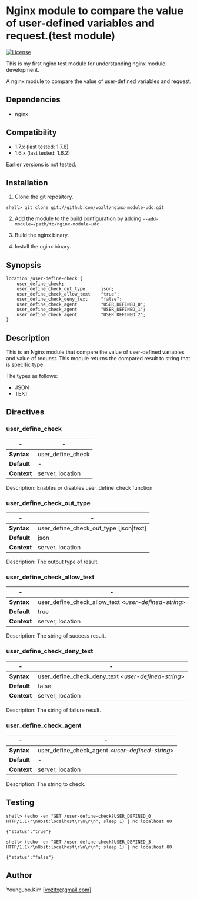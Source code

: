 Nginx module to compare the value of user-defined variables and request.(test module)
==========

[![License](http://img.shields.io/badge/license-BSD-brightgreen.svg)](https://github.com/vozlt/nginx-module-udc/blob/master/LICENSE)

This is my first nginx test module for understanding nginx module development.

A nginx module to compare the value of user-defined variables and request.

## Dependencies
* nginx

## Compatibility
* 1.7.x (last tested: 1.7.8)
* 1.6.x (last tested: 1.6.2)

Earlier versions is not tested.

## Installation

1. Clone the git repository.

  ```
  shell> git clone git://github.com/vozlt/nginx-module-udc.git
  ```

2. Add the module to the build configuration by adding 
  `--add-module=/path/to/nginx-module-udc`

3. Build the nginx binary.

4. Install the nginx binary.

## Synopsis

```Nginx
location /user-define-check {
    user_define_check;
    user_define_check_out_type      json;
    user_define_check_allow_text    "true";
    user_define_check_deny_text     "false";
    user_define_check_agent         "USER_DEFINED_0";
    user_define_check_agent         "USER_DEFINED_1";
    user_define_check_agent         "USER_DEFINED_2";
}
```

## Description
This is an Nginx module that compare the value of user-defined variables and value of request.
This module returns the compared result to string that is specific type.

The types as follows:
* JSON
* TEXT

## Directives

### user_define_check

| -   | - |
| --- | --- |
| **Syntax**  | user_define_check |
| **Default** | - |
| **Context** | server, location |

Description: Enables or disables user_define_check function.

### user_define_check_out_type

| -   | - |
| --- | --- |
| **Syntax**  | user_define_check_out_type [json\|text] |
| **Default** | json |
| **Context** | server, location |

Description: The output type of result.

### user_define_check_allow_text
 
| -   | - |
| --- | --- |
| **Syntax**  | user_define_check_allow_text <*user-defined-string*> |
| **Default** | true |
| **Context** | server, location |

Description: The string of success result.

### user_define_check_deny_text

| -   | - |
| --- | --- |
| **Syntax**  | user_define_check_deny_text <*user-defined-string*> |
| **Default** | false |
| **Context** | server, location |

Description: The string of failure result.

### user_define_check_agent

| -   | - |
| --- | --- |
| **Syntax**  | user_define_check_agent <*user-defined-string*> |
| **Default** | - |
| **Context** | server, location |

Description: The string to check.

## Testing

```
shell> (echo -en "GET /user-define-check?USER_DEFINED_0 HTTP/1.1\r\nHost:localhost\r\n\r\n"; sleep 1) | nc localhost 80
```
```
{"status":"true"}
```

```
shell> (echo -en "GET /user-define-check?USER_DEFINED_3 HTTP/1.1\r\nHost:localhost\r\n\r\n"; sleep 1) | nc localhost 80
```
```
{"status":"false"}
```

## Author
YoungJoo.Kim [<vozltx@gmail.com>]
